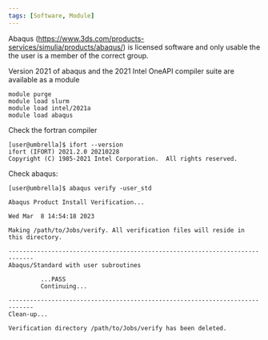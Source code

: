 ```yaml
---
tags: [Software, Module]
---
```

Abaqus (https://www.3ds.com/products-services/simulia/products/abaqus/)
is licensed software and only usable the the user is a member of the
correct group.

Version 2021 of abaqus and the 2021 Intel OneAPI compiler suite are
available as a module

```shell 
module purge
module load slurm
module load intel/2021a
module load abaqus
```

Check the fortran compiler

```shell
[user@umbrella]$ ifort --version
ifort (IFORT) 2021.2.0 20210228
Copyright (C) 1985-2021 Intel Corporation.  All rights reserved.
```

Check abaqus:

```shell 
[user@umbrella]$ abaqus verify -user_std

Abaqus Product Install Verification...

Wed Mar  8 14:54:18 2023

Making /path/to/Jobs/verify. All verification files will reside in
this directory.

-----------------------------------------------------------------------------
Abaqus/Standard with user subroutines

         ...PASS
         Continuing...

-----------------------------------------------------------------------------
Clean-up...

Verification directory /path/to/Jobs/verify has been deleted.
```
